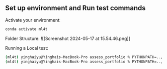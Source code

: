 

## Set up environment and Run test commands

Activate your environment:
```bash
conda activate ml4t
```


Folder Structure:
![[Screenshot 2024-05-17 at 15.54.46.png]]





Running a Local test:
```bash
(ml4t) yinghaiyu@Yinghais-MacBook-Pro assess_portfolio % PYTHONPATH=../:. python3 analysis.py
(ml4t) yinghaiyu@Yinghais-MacBook-Pro assess_portfolio % PYTHONPATH=../:. python3 grade_analysis.py
```







